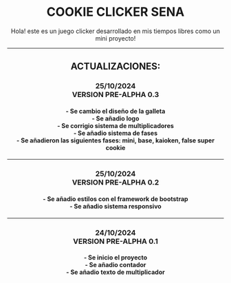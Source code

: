 <h1 align="center">
  COOKIE CLICKER SENA 
</h1>

<p align="center">Hola! este es un juego clicker desarrollado en mis tiempos libres como un mini proyecto!</p>

<hr>

<h2 align="center">ACTUALIZACIONES:</h2>

<h3 align="center">
  25/10/2024
  <br>
  VERSION PRE-ALPHA 0.3
</h3>
<h4 align="center"></h4>
<h4 align="center">
  - Se cambio el diseño de la galleta
  <br>
  - Se añadio logo
  <br>
  - Se corrigio sistema de multiplicadores
  <br>
  - Se añadio sistema de fases
  <br>
  - Se añadieron las siguientes fases: mini, base, kaioken, false super cookie
</h4>

<hr>

<h3 align="center">
  25/10/2024
  <br>
  VERSION PRE-ALPHA 0.2 
</h3>
<h4 align="center"></h4>
<h4 align="center">
  - Se añadio estilos con el framework de bootstrap
  <br>
  - Se añadio sistema responsivo
</h4>

<hr>

<h3 align="center">
  24/10/2024
  <br>
  VERSION PRE-ALPHA 0.1 
</h3>
<h4 align="center"></h4>
<h4 align="center">
  - Se inicio el proyecto
  <br>
  - Se añadio contador
  <br>
  - Se añadio texto de multiplicador
</h4>